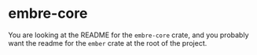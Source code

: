 # embre-core
You are looking at the README for the `embre-core` crate, and you probably want the readme for the `ember` crate at the root of the project.  
